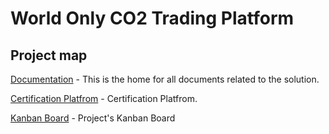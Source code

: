 # World Only CO2 Trading Platform

## Project map

[Documentation](https://github.com/CO2-Trading-Platform/docs) - This is the home for all documents related to the solution.

[Certification Platfrom](https://github.com/CO2-Trading-Platform/certification-platform) - Certification Platfrom.

[Kanban Board](https://github.com/orgs/CO2-Trading-Platform/projects/2) - Project's Kanban Board
